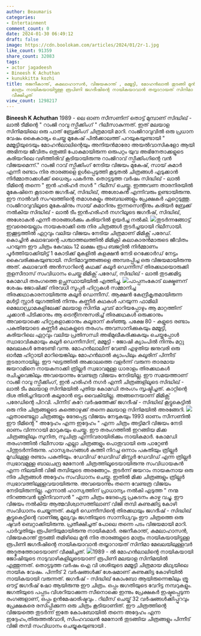 ```yaml
---
author: Beaumaris
categories:
- Entertainment
comment_count: 0
date: 2024-01-30 06:49:12
draft: false
image: https://cdn.boolokam.com/articles/2024/01/2r-1.jpg
like_count: 91359
share_count: 32083
tags:
- actor jagadeesh
- Bineesh K Achuthan
- kunukkitta kozhi
title: രജനീകാന്ത്, കമലാഹാസൻ, വിജയകാന്ത് , മമ്മൂട്ടി, മോഹൻലാൽ തുടങ്ങി മുൻ നിരക്കാരുടെ
  മാത്രം നായികയായിട്ടുള്ള രൂപിണി ജഗദീഷിന്റെ നായികയാവാൻ തയ്യാറായത് സിനിമാ മേഖല  അദ്ഭുതത്തോടെയാണ്
  വീക്ഷിച്ചത്
view_count: 1298217
---
```


**Bineesh K Achuthan** 1989 - ലെ ഓണ സീസണിന് തൊട്ട് മുമ്പാണ് സിദ്ധിഖ് - ലാൽ ടീമിന്റെ " റാംജി റാവു സ്പീക്കിംഗ് " റിലീസാകുന്നത്. ഇത് മലയാള സിനിമയിലെ ഒരു പാത് ബ്രേക്കിംഗ് ചിത്രമായി മാറി. റാംജിറാവുവിൽ ഒരു പ്രധാന വേഷം കൈകാര്യം ചെയ്ത മുകേഷ് പിൽക്കാലത്ത് പറയുകയുണ്ടായി " മമ്മൂട്ടിയുടെയും മോഹൻലാലിന്റെയും അനിയൻമാരോ അയൽവാസികളോ ആയി അഭിനയ ജീവിതം ഒതുങ്ങി പോകുമായിരുന്ന ഒരുപറ്റം യുവ അഭിനേതാക്കളുടെ കരിയറിലെ വഴിത്തിരിവ് കൂടിയായിരുന്നു റാംജിറാവ് സ്പീക്കിംഗിന്റെ വൻ വിജയമെന്ന്." റാംജി റാവ് സ്പീക്കിംഗ് നേടിയ വിജയം മുകേഷ്, സായ് കുമാർ എന്നീ രണ്ടാം നിര താരങ്ങളെ ഉൾപ്പെടുത്തി കൂടുതൽ ചിത്രങ്ങൾ എടുക്കാൻ നിർമ്മാതാക്കൾക്ക് ധൈര്യം പകർന്നു. തൊട്ടടുത്ത വർഷം സിദ്ധിഖ് - ലാൽ ടീമിന്റെ തന്നെ " ഇൻ ഹരിഹർ നഗർ " റിലീസ് ചെയ്തു. ഇത്തവണ താരനിരയിൽ മുകേഷിനെ കൂടാതെ ജഗദീഷ്, സിദ്ധിഖ്, അശോകൻ എന്നിവരും ഉണ്ടായിരുന്നു. ഈ നാൽവർ സംഘത്തിന്റെ തമാശകളും അബദ്ധങ്ങളും പ്രേക്ഷകർ ഏറ്റെടുത്തു. റാംജിറാവുവിലൂടെ മുകേഷിനും സായ് കുമാറിനും ഇന്നസെന്റിനും കരിയർ ബ്രേക്ക് നൽകിയ സിദ്ധിഖ് - ലാൽ ടീം ഇൻഹരിഹർ നഗറിലൂടെ ജഗദീഷ്, സിദ്ധിഖ്, അശോകൻ എന്നീ താരങ്ങൾക്കും കരിയറിൽ ഉയർച്ച നൽകി. ![](https://cdn.boolokam.com/articles/2024/01/2r-1.jpg)തുടർന്നങ്ങോട്ട് ഇവരെയെല്ലാം നായകരാക്കി ഒരു നിര ചിത്രങ്ങൾ തുടർച്ചയായി റിലീസായി. ഇക്കൂട്ടത്തിൽ ഏറ്റവും വലിയ വിജയം നേടിയ ചിത്രമാണ് മിമിക്സ് പരേഡ്. കൊച്ചിൻ കലാഭവന്റെ പശ്ചാത്തലത്തിൽ മിമിക്രി കലാകാരൻമാരുടെ ജീവിതം പറയുന്ന ഈ ചിത്രം കേവലം 12 ലക്ഷം രൂപ ബജറ്റിൽ നിർമ്മാണം പൂർത്തിയാക്കിയിട്ട് 1 കോടിക്ക് മുകളിൽ കളക്ഷൻ നേടി റെക്കോർഡ് നേട്ടം കൈവരിക്കുകയുണ്ടായി. സിനിമാവൃത്തങ്ങളെ അമ്പരപ്പിച്ച ഒരു വിജയമായിരുന്നു അത്. കലാഭവൻ അൻസാറിന്റെ കഥക്ക് കലൂർ ഡെന്നീസ് തിരക്കഥയൊരുക്കി തുളസീദാസ് സംവിധാനം ചെയ്ത മിമിക്സ് പരേഡ്, സിദ്ധിഖ് - ലാൽ തുടക്കമിട്ട കോമഡി തരംഗത്തെ ഉച്ഛസ്ഥായിയിൽ എത്തിച്ചു. ![](https://cdn.boolokam.com/articles/2024/01/wfffwwfww.jpg)പാപ്പനംകോട് ലക്ഷ്മണന് ശേഷം ജോഷിക്ക് നിരവധി സൂപ്പർ ഹിറ്റുകൾ സമ്മാനിച്ച തിരക്കഥാകാരനായിരുന്നു കലൂർ ഡെന്നീസ്. ആക്ഷൻ കേന്ദ്രീകൃതമായിരുന്ന മൾട്ടി സ്റ്റാർ യുഗത്തിൽ നിന്നും കണ്ണീർ കഥകൾ പറയുന്ന ഫാമിലി മെലോഡ്രാമകളിലേക്ക് മലയാള സിനിമ ചുവട് മാറിയപ്പോഴും ആ മാറ്റത്തിന് ചുക്കാൻ പിടിക്കാനും ആ ട്രെന്റിനനുസരിച്ച് തിരക്കഥകൾ ഒരുക്കാനും അവയൊക്കെ ഹിറ്റുകളാക്കാനും കലൂരാന് കഴിഞ്ഞു. പക്ഷേ 80 - കളുടെ രണ്ടാം പകുതിയോടെ കണ്ണീർ കഥകളുടെ തരംഗം അവസാനിക്കുകയും മമ്മൂട്ടി, കരിയറിലെ ഏറ്റവും വലിയ പ്രതിസന്ധി അഭിമുഖീകരിക്കുകയും ചെയ്തപ്പോൾ സ്വാഭാവികമായും കലൂർ ഡെന്നീസിന്, മമ്മൂട്ടി - ജോഷി ക്യാംപിൽ നിന്നും മറ്റു മേഖലകൾ തേടേണ്ടി വന്നു. മോഹൻലാലിന് വേണ്ടി എഴുതിയ ജനുവരി ഒരു ഓർമ്മ ഹിറ്റായി മാറിയെങ്കിലും മോഹൻലാൽ ക്യാംപിലും കലൂരിന് പിന്നീട് തുടരാനായില്ല. ഈ ഘട്ടത്തിൽ അക്കാലത്തെ വളർന്ന് വരുന്ന താരമായ ജയറാമിനെ നായകനാക്കി ത്രില്ലർ സ്വഭാവമുള്ള ധാരാളം തിരക്കഥകൾ രചിച്ചുവെങ്കിലും അവയൊന്നും വേണ്ടത്ര വിജയം നേടിയില്ല. ഈ സമയത്താണ് റാംജി റാവു സ്പീക്കിംഗ്, ഇൻ ഹരിഹർ നഗർ എന്നീ ചിത്രങ്ങളിലൂടെ സിദ്ധിഖ് - ലാൽ ടീം മലയാള സിനിമയിൽ പുതിയ കോമഡി തരംഗം സൃഷ്ടിച്ചത്. കാറ്റിന്റെ ദിശ തിരിച്ചറിയാൻ കലൂരാൻ ഒട്ടും വൈകിയില്ല. അങ്ങനെയാണ് മിമിക്സ് പരേഡിന്റെ പിറവി. പിന്നീട് കുറേ വർഷത്തേക്ക് ജഗദീഷ് - സിദ്ധിഖ് കൂട്ടുകെട്ടിൽ ഒരു നിര ചിത്രങ്ങളുടെ കുത്തൊഴുക്ക് തന്നെ മലയാള സിനിമയിൽ അരങ്ങേറി. ![](https://cdn.boolokam.com/articles/2024/01/eggge.jpg)ഏതാണ്ടെല്ലാ ചിത്രങ്ങളും ഭേദപ്പെട്ട വിജയം നേടുകയും 1993 ഓണം സീസണിൽ ഈ ടീമിന്റെ " അദ്ദേഹം എന്ന ഇദ്ദേഹം " എന്ന ചിത്രം അട്ടിമറി വിജയം നേടി ഓണം വിന്നറായി മാറുകയും ചെയ്തു. ഈ തരംഗത്തിൽ ഇറങ്ങിയ മിക്ക ചിത്രങ്ങളിലും സുനിത, സുചിത്ര എന്നിവരായിരിക്കും നായികമാർ. കോമഡി തരംഗത്തിൽ റിലീസായ എല്ലാ ചിത്രങ്ങളും പൊതുവായി ഒരു പാറ്റേൺ പിന്തുടർന്നിരുന്നു. ഹാസ്യരംഗങ്ങൾ കുത്തി നിറച്ച ഒന്നാം പകുതിയും ത്രില്ലർ മൂഡിലുള്ള രണ്ടാം പകുതിയും. ഡേവിഡ് ഡേവിഡ് മിസ്റ്റർ ഡേവിഡ് എന്ന ത്രില്ലർ സ്വഭാവമുള്ള ബാലചന്ദ്ര മേനോൻ ചിത്രത്തിലൂടെയായിരുന്നു സംവിധായകൻ എന്ന നിലയിൽ വിജി തമ്പിയുടെ അരങ്ങേറ്റം. തുടർന്ന് ജയറാം നായകനായ ഒരു നിര ചിത്രങ്ങൾ അദ്ദേഹം സംവിധാനം ചെയ്തു. ഇതിൽ മിക്ക ചിത്രങ്ങളും ത്രില്ലർ സ്വഭാവത്തിലുള്ളവയായിരുന്നു. അവയൊന്നും തന്നെ വേണ്ടത്ര വിജയം നേടിയിരുന്നില്ല. എന്നാൽ ഹാസ്യത്തിന് പ്രാധാന്യം നൽകി എടുത്ത " നന്മ നിറഞ്ഞവൻ ശ്രീനിവാസൻ " എന്ന ചിത്രം ഭേദപ്പെട്ട പ്രകടനം കാഴ്ച വച്ചു. ഈ വിജയം നൽകിയ ആത്മവിശ്വാസത്തിലാണ് വിജി തമ്പി കുണുക്കിട്ട കോഴി സംവിധാനം ചെയ്യുന്നത്. കലൂർ ഡെന്നീസിന്റെ തിരക്കഥയും ജഗദീഷ് - സിദ്ധിഖ് കൂട്ടുകെട്ടിന്റെ വാണിജ്യ മൂല്യവും ജഗതിയുടെ സാന്നിധ്യവും ഈ ചിത്രത്തെ ഒരു ഷുവർ ബെറ്റാക്കിയിരുന്നു. പ്രതീക്ഷിച്ചത് പോലെ തന്നെ പടം വിജയമായി മാറി. പാർവ്വതിയും രൂപിണിയുമായിരുന്നു നായികമാർ. രജനീകാന്ത്, കമലാഹാസൻ, വിജയകാന്ത് തുടങ്ങി തമിഴിലെ മുൻ നിര താരങ്ങളുടെ മാത്രം നായികയായിട്ടുള്ള രൂപിണി ജഗദീഷിന്റെ നായികയാവാൻ തയ്യാറായത് സിനിമാ മേഖലയിലുള്ളവർ അദ്ഭുതത്തോടെയാണ് വീക്ഷിച്ചത്. ![](https://cdn.boolokam.com/articles/2024/01/wffwfffff.jpg)1989 - ൽ മോഹൻലാലിന്റെ നായികയായി ജോഷിയുടെ നാടുവാഴികളിലൂടെയാണ് രൂപിണി മലയാള സിനിമയിൽ എത്തുന്നത്. തൊട്ടടുത്ത വർഷം ഐ വി ശശിയുടെ മമ്മൂട്ടി ചിത്രമായ മിഥ്യയിലെ നായിക വേഷം. പിന്നീട് 2 വർഷങ്ങൾക്ക് ശേഷമാണ് കുണുക്കിട്ട കോഴിയിൽ നായികയായി വരുന്നത്. ജഗദീഷ് - സിദ്ധിഖ് കോംബോ ആയിരുന്നെങ്കിലും ത്രൂ ഔട്ട് ജഗദീഷ് ഷോ ആയിരുന്നു ഈ ചിത്രം. ഒപ്പം ജഗതിയുടെ വേറിട്ട നമ്പറുകളും. ജഗതിയുടെ പപ്പടം വിശറിയാക്കുന്ന സീനൊക്കെ ഇന്നും പ്രേക്ഷകർ ഇഷ്ടപ്പെടുന്ന രംഗങ്ങളാണ്, ഒപ്പം ഉൻമേഷാരിഷ്ടവും . റിലീസ് ചെയ്ത് 32 വർഷങ്ങൾക്കിപ്പുറവും പ്രേക്ഷകരെ രസിപ്പിക്കുന്ന ഒരു ചിത്രം കൂടിയാണിത്. ഈ ചിത്രത്തിന്റെ വിജയത്തെ തുടർന്ന് ഇതേ കോംബോയിൽ തന്നെ അദ്ദേഹം എന്ന ഇദ്ദേഹം,തിരുത്തൽവാദി, സിംഹവാലൻ മേനോൻ തുടങ്ങിയ ചിത്രങ്ങളും പിന്നീട് വിജി തമ്പി സംവിധാനം ചെയ്യുകയുണ്ടായി .
